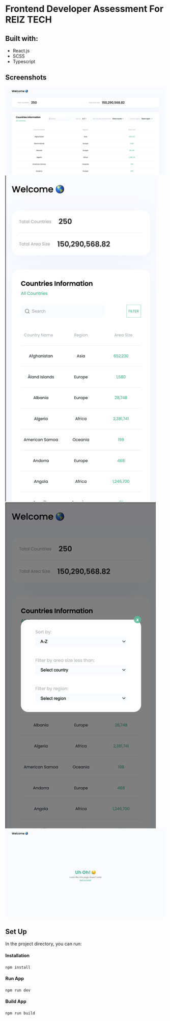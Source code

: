 # Frontend Developer Assessment For REIZ TECH
## Built with:
- React.js
- SCSS
- Typescript

## Screenshots
![Dahboard](/src/assets/images/dashboard.png)
![Mobile view](/src/assets/images/mobile_view.png)
![Mobile filters](/src/assets/images/mobile_filters.png)
![404](/src/assets/images/error_page.png)

## Set Up 

In the project directory, you can run:

#### Installation

`npm install`

#### Run App

`npm run dev`

#### Build App

`npm run build`
